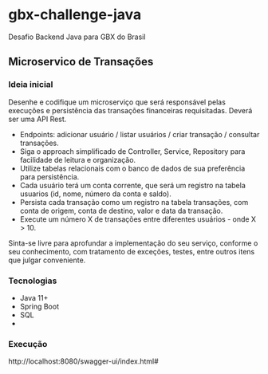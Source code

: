 # gbx-challenge-java
Desafio Backend Java para GBX do Brasil

## Microservico de Transações

### Ideia inicial
Desenhe e codifique um microserviço que será responsável pelas execuções e persistência das transações financeiras requisitadas. Deverá ser uma API Rest.

- Endpoints: adicionar usuário / listar usuários / criar transação / consultar transações.
- Siga o approach simplificado de Controller, Service, Repository para facilidade de leitura e organização.
- Utilize tabelas relacionais com o banco de dados de sua preferência para persistência.
- Cada usuário terá um conta corrente, que será um registro na tabela usuarios (id, nome, número da conta e saldo).
- Persista cada transação como um registro na tabela transações, com conta de origem, conta de destino, valor e data da transação.
- Execute um número X de transações entre diferentes usuários - onde X > 10.

Sinta-se livre para aprofundar a implementação do seu serviço, conforme o seu conhecimento, com tratamento de exceções, testes, entre outros itens que julgar conveniente.

### Tecnologias
- Java 11+
- Spring Boot
- SQL
- 
### Execução
http://localhost:8080/swagger-ui/index.html#